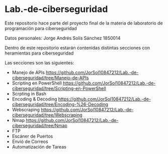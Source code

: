 # Lab.-de-ciberseguridad
Este repositorio hace parte del proyecto final de la materia de laboratorio de programación para ciberseguridad

Datos personales:
  Jorge Andrés Solís Sánchez
  1850014

Dentro de este repositorio estarán contenidas distintas secciones con heramientas para ciberseguridad

Las secciones son las siguientes:
  - Manejo de APIs https://github.com/JorSol10847212/Lab.-de-ciberseguridad/tree/Manejo-de-APIs
  - Scripting en PowerShell https://github.com/JorSol10847212/Lab.-de-ciberseguridad/tree/Scripting-en-PowerShell
  - Scrpting in Bash
  - Encoding & Decoding https://github.com/JorSol10847212/Lab.-de-ciberseguridad/tree/Encoding-%26-Decoding
  - Webscraping https://github.com/JorSol10847212/Lab.-de-ciberseguridad/tree/Webscraping
  - Nmap https://github.com/JorSol10847212/Lab.-de-ciberseguridad/tree/Nmap
  - FTP 
  - Escáner de Puertos 
  - Envió de Correos 
  - Automatización de Tareas 
